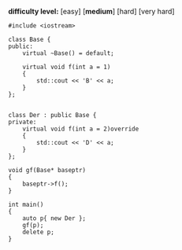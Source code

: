 **difficulty level:** [easy] [**medium**] [hard] [very hard]

```
#include <iostream>

class Base {
public:
	virtual ~Base() = default;

	virtual void f(int a = 1)
	{
		std::cout << 'B' << a;
	}
};


class Der : public Base {
private:
	virtual void f(int a = 2)override
	{
		std::cout << 'D' << a;
	}
};

void gf(Base* baseptr)
{
	baseptr->f();
}

int main()
{
	auto p{ new Der };
	gf(p);
	delete p;
}
```
